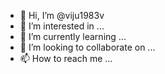 - 👋 Hi, I’m @viju1983v
- 👀 I’m interested in ...
- 🌱 I’m currently learning ...
- 💞️ I’m looking to collaborate on ...
- 📫 How to reach me ...

<!---
viju1983v/viju1983v is a ✨ special ✨ repository because its `README.md` (this file) appears on your GitHub profile.
You can click the Preview link to take a look at your changes.
--->
